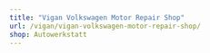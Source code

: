 ```yaml
---
title: "Vigan Volkswagen Motor Repair Shop"
url: /vigan/vigan-volkswagen-motor-repair-shop/
shop: Autowerkstatt
---
```

